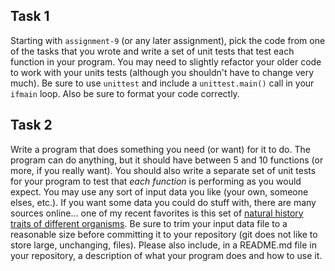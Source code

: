 ## Task 1

Starting with `assignment-9` (or any later assignment), pick the code from one of the tasks that you wrote and write a set of unit tests that test each function in your program.  You may need to slightly refactor your older code to work with your units tests (although you shouldn't have to change very much).  Be sure to use `unittest` and include a `unittest.main()` call in your `ifmain` loop.  Also be sure to format your code correctly.

## Task 2

Write a program that does something you need (or want) for it to do.  The program can do anything, but it should have between 5 and 10 functions (or more, if you really want).  You should also write a separate set of unit tests for your program to test that *each function* is performing as you would expect.  You may use any sort of input data you like (your own, someone elses, etc.).  If you want some data you could do stuff with, there are many sources online... one of my recent favorites is this set of [natural history traits of different organisms](http://esapubs.org/archive/ecol/E096/269/#data).  Be sure to trim your input data file to a reasonable size before committing it to your repository (git does not like to store large, unchanging, files).  Please also include, in a README.md file in your repository, a description of what your program does and how to use it.
